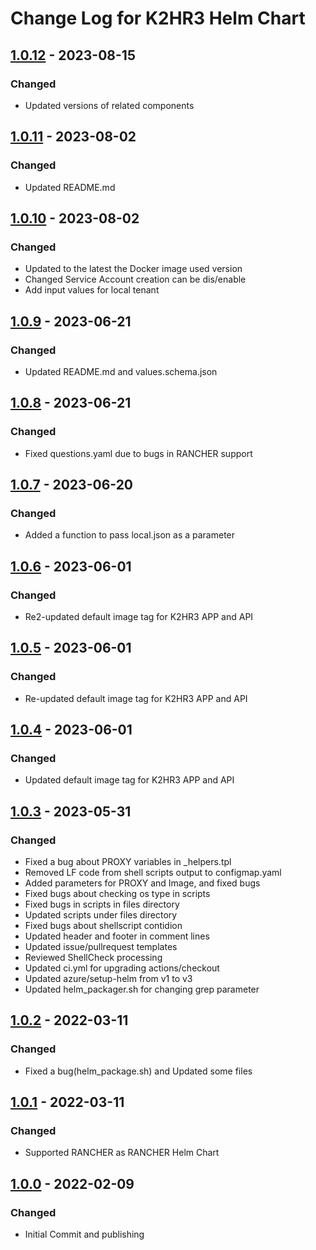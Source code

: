 <!--
K2HR3 Helm Chart

Copyright 2022 Yahoo Japan Corporation.

K2HR3 is K2hdkc based Resource and Roles and policy Rules, gathers 
common management information for the cloud.
K2HR3 can dynamically manage information as "who", "what", "operate".
These are stored as roles, resources, policies in K2hdkc, and the
client system can dynamically read and modify these information.

For the full copyright and license information, please view
the license file that was distributed with this source code.

AUTHOR:   Takeshi Nakatani
CREATE:   Wed Jan 19 2022
REVISION:
-----------------------------------------------------------

[About This file]
This file format is based on [Keep a Changelog](https://keepachangelog.com/en/1.0.0/),
and the version in this repository adheres to
[Semantic Versioning](https://semver.org/spec/v2.0.0.html).

In addition, the following rules apply to this file update.
This file is updated only when it is released and published,
because it is difficult to operate this file every time the
file is updated or changed.
Therefore, we do not use [Unreleased] in this file.

The items should be added in each release are as follows:
	-----------------
	## [0.0.0] - YYYY-MM-DD
	### Chnaged
	- Commit message - #<PR number>
	- ...
	
	...
	...
	
	[x.x.x]: https://github.com/yahoojapan/k2hr3_helm_chart/compare/v0.0.0...v0.0.1
	....
	-----------------
Please have a comparison link which is at the end of the
file ready.
-->
# Change Log for K2HR3 Helm Chart

## [1.0.12] - 2023-08-15
### Changed
- Updated versions of related components

## [1.0.11] - 2023-08-02
### Changed
- Updated README.md

## [1.0.10] - 2023-08-02
### Changed
- Updated to the latest the Docker image used version
- Changed Service Account creation can be dis/enable
- Add input values for local tenant

## [1.0.9] - 2023-06-21
### Changed
- Updated README.md and values.schema.json

## [1.0.8] - 2023-06-21
### Changed
- Fixed questions.yaml due to bugs in RANCHER support

## [1.0.7] - 2023-06-20
### Changed
- Added a function to pass local.json as a parameter

## [1.0.6] - 2023-06-01
### Changed
- Re2-updated default image tag for K2HR3 APP and API

## [1.0.5] - 2023-06-01
### Changed
- Re-updated default image tag for K2HR3 APP and API

## [1.0.4] - 2023-06-01
### Changed
- Updated default image tag for K2HR3 APP and API

## [1.0.3] - 2023-05-31
### Changed
- Fixed a bug about PROXY variables in _helpers.tpl
- Removed LF code from shell scripts output to configmap.yaml
- Added parameters for PROXY and Image, and fixed bugs
- Fixed bugs about checking os type in scripts
- Fixed bugs in scripts in files directory
- Updated scripts under files directory
- Fixed bugs about shellscript contidion
- Updated header and footer in comment lines
- Updated issue/pullrequest templates
- Reviewed ShellCheck processing
- Updated ci.yml for upgrading actions/checkout
- Updated azure/setup-helm from v1 to v3
- Updated helm_packager.sh for changing grep parameter

## [1.0.2] - 2022-03-11
### Changed
- Fixed a bug(helm_package.sh) and Updated some files

## [1.0.1] - 2022-03-11
### Changed
- Supported RANCHER as RANCHER Helm Chart

## [1.0.0] - 2022-02-09
### Changed
- Initial Commit and publishing

[1.0.12]: https://github.com/yahoojapan/k2hr3_helm_chart/compare/v1.0.11...v1.0.12
[1.0.11]: https://github.com/yahoojapan/k2hr3_helm_chart/compare/v1.0.10...v1.0.11
[1.0.10]: https://github.com/yahoojapan/k2hr3_helm_chart/compare/v1.0.9...v1.0.10
[1.0.9]: https://github.com/yahoojapan/k2hr3_helm_chart/compare/v1.0.8...v1.0.9
[1.0.8]: https://github.com/yahoojapan/k2hr3_helm_chart/compare/v1.0.7...v1.0.8
[1.0.7]: https://github.com/yahoojapan/k2hr3_helm_chart/compare/v1.0.6...v1.0.7
[1.0.6]: https://github.com/yahoojapan/k2hr3_helm_chart/compare/v1.0.5...v1.0.6
[1.0.5]: https://github.com/yahoojapan/k2hr3_helm_chart/compare/v1.0.4...v1.0.5
[1.0.4]: https://github.com/yahoojapan/k2hr3_helm_chart/compare/v1.0.3...v1.0.4
[1.0.3]: https://github.com/yahoojapan/k2hr3_helm_chart/compare/v1.0.2...v1.0.3
[1.0.2]: https://github.com/yahoojapan/k2hr3_helm_chart/compare/v1.0.1...v1.0.2
[1.0.1]: https://github.com/yahoojapan/k2hr3_helm_chart/compare/v1.0.0...v1.0.1
[1.0.0]: https://github.com/yahoojapan/k2hr3_helm_chart/compare/58ea5df...v1.0.0
